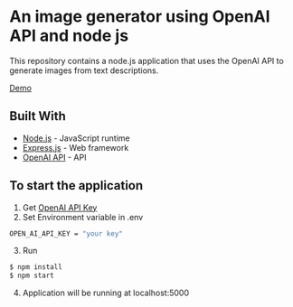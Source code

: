 # An image generator using OpenAI API and node js

This repository contains a node.js application that uses the OpenAI API to generate images from text descriptions.

[Demo](https://img-generator.umjoshua.xyz)

## Built With

* [Node.js](https://nodejs.org/) - JavaScript runtime
* [Express.js](https://expressjs.com/) - Web framework
* [OpenAI API](https://beta.openai.com/account/api-keys) - API

## To start the application
1. Get [OpenAI API Key](https://beta.openai.com/account/api-keys)
2. Set Environment variable in .env 
```sh
OPEN_AI_API_KEY = "your key"
```
3. Run
```sh
$ npm install
$ npm start
```
4. Application will be running at localhost:5000